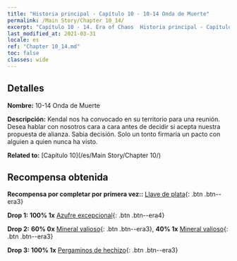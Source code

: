 ```yaml
---
title: "Historia principal - Capítulo 10 - 10-14 Onda de Muerte"
permalink: /Main Story/Chapter 10_14/
excerpt: "Capítulo 10 - 14. Era of Chaos  Historia principal - Capítulo 10_14. 10-14 Onda de Muerte"
last_modified_at: 2021-03-31
locale: es
ref: "Chapter 10_14.md"
toc: false
classes: wide
---
```


## Detalles

 **Nombre:** 10-14 Onda de Muerte

 **Descripción:** Kendal nos ha convocado en su territorio para una reunión. Desea hablar con nosotros cara a cara antes de decidir si acepta nuestra propuesta de alianza. Sabia decisión. Solo un tonto firmaría un pacto con alguien a quien nunca ha visto.

 **Related to:** [Capítulo 10](/es/Main Story/Chapter 10/)

## Recompensa obtenida

 **Recompensa por completar por primera vez::** [Llave de plata](/es/Items/con_693/){: .btn .btn--era3}

 **Drop 1:** **100% 1x** [Azufre excepcional](/es/Items/mat_36/){: .btn .btn--era4}

 **Drop 2:** **60% 0x** [Mineral valioso](/es/Items/mat_26/){: .btn .btn--era3}, **40% 1x** [Mineral valioso](/es/Items/mat_26/){: .btn .btn--era3}

 **Drop 3:** **100% 1x** [Pergaminos de hechizo](/es/Items/con_694/){: .btn .btn--era3}

